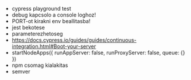 - cypress playground test
- debug kapcsolo a console loghoz!
- PORT-ot kirakni env beallitasba!
- jest bekotese
- parameterezhetoseg
- https://docs.cypress.io/guides/guides/continuous-integration.html#Boot-your-server
- startNodeApps({
  runAppServer: false,
  runProxyServer: false,
  queue: {}
  })
- npm csomag kialakitas
- semver
